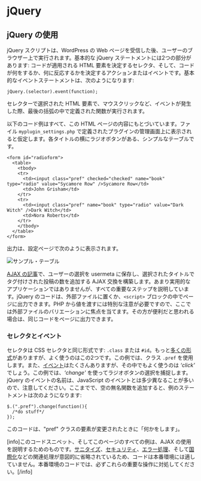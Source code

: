 <!-- 
# jQuery
 -->
# jQuery

<!-- 
## Using jQuery
 -->
## jQuery の使用

<!-- 
Your jQuery script runs on the user's browser after your WordPress webpage is received. A basic jQuery statement has two parts: a selector that determines which HTML elements the code applies to, and an action or event, which determines what the code does or what it reacts to. The basic event statement looks like this:
 -->
jQuery スクリプトは、WordPress の Web ページを受信した後、ユーザーのブラウザー上で実行されます。基本的な jQuery ステートメントには2つの部分があります: コードが適用される HTML 要素を決定するセレクタ、そして、コードが何をするか、何に反応するかを決定するアクションまたはイベントです。基本的なイベントステートメントは、次のようになります:

```
jQuery.(selector).event(function);
```

<!-- 
When an event, such as a mouse click, occurs in an HTML element selected by the selector, the function that is defined inside the final set of parentheses is executed.
 -->
セレクターで選択された HTML 要素で、マウスクリックなど、イベントが発生した際、最後の括弧の中で定義された関数が実行されます。

<!-- 
All the following code examples are based on this HTML page content. Assume it appears on your plugin's admin settings screen, defined by the file `myplugin_settings.php`. It is a simple table with radio buttons next to each title.
 -->
以下のコード例はすべて、この HTML ページの内容にもとづいています。ファイル `myplugin_settings.php` で定義されたプラグインの管理画面上に表示されると仮定します。各タイトルの横にラジオボタンがある、シンプルなテーブルです。

```
<form id="radioform">
  <table>
    <tbody>
    <tr>
      <td><input class="pref" checked="checked" name="book" type="radio" value="Sycamore Row" />Sycamore Row</td>
      <td>John Grisham</td>
    </tr>
    <tr>
      <td><input class="pref" name="book" type="radio" value="Dark Witch" />Dark Witch</td>
      <td>Nora Roberts</td>
    </tr>
    </tbody>
  </table>
</form>
```

<!-- 
The output could look something like this on your settings page.
 -->
出力は、設定ページで次のように表示されます。

<!-- 
![Sample Table](https://i3.wp.com/make.wordpress.org/docs/files/2013/11/pdh-ajax-example.png)
 -->
![サンプル・テーブル](https://i3.wp.com/make.wordpress.org/docs/files/2013/11/pdh-ajax-example.png)

<!-- 
In the [article on AJAX](https://developer.wordpress.org/plugins/javascript/ajax/), we will build an AJAX exchange that saves the user selection in usermeta and adds the number of posts tagged with the selected title. Not a very practical application, but it illustrates all the important steps. jQuery code can either reside in an external file or be output to the page inside a `<script>` block. We will focus on the external file variation because passing values from PHP requires special attention. The same code can be output to the page if that seems more expedient to you.
 -->
[AJAX の記事](https://developer.wordpress.org/plugins/javascript/ajax/)で、ユーザーの選択を usermeta に保存し、選択されたタイトルでタグ付けされた投稿の数を追加する AJAX 交換を構築します。あまり実用的なアプリケーションではありませんが、すべての重要なステップを説明しています。jQuery のコードは、外部ファイルに置くか、`<script>` ブロックの中でページに出力できます。PHP から値を渡すには特別な注意が必要ですので、ここでは外部ファイルのバリエーションに焦点を当てます。その方が便利だと思われる場合は、同じコードをページに出力できます。

<!-- 
### Selector and Event
 -->
### セレクタとイベント

<!-- 
The selector is the same form as CSS selectors: `.class` or `#id`. There's many [more forms](https://api.jquery.com/category/selectors/ "jQuery Reference"), but these are the two you will frequently use. In our example, we will use class `.pref`. There's also a slew of possible [events](https://api.jquery.com/category/events/ "jQuery Reference"), one you will likely use a lot is _‘click'_. In our example we will use _‘change'_ to capture a radio button selection. Be aware that jQuery events are often named somewhat differently than those with JavaScript. So far, after we add in an empty anonymous function, our example statement looks like this:
 -->
セレクタは CSS セレクタと同じ形式です: `.class` または `#id`。もっと[多くの形式](https://api.jquery.com/category/selectors/ "jQuery Reference")がありますが、よく使うのはこの2つです。この例では、クラス `.pref` を使用します。また、[イベント](https://api.jquery.com/category/events/ "jQuery Reference")はたくさんありますが、その中でもよく使うのは _‘click'_ でしょう。この例では、_‘change'_ を使ってラジオボタンの選択を捕捉します。jQuery のイベントの名前は、JavaScript のイベントとは多少異なることが多いので、注意してください。ここまでで、空の無名関数を追加すると、例のステートメントは次のようになります:

```
$.(".pref").change(function(){
  /*do stuff*/
});
```

<!-- 
This code will "do stuff" when any element of the "pref" class changes.
 -->
このコードは、"pref" クラスの要素が変更されたときに「何かをします」。

<!-- 
[info]This code snippet, and all examples on this page, are for illustrating the use of AJAX. The code is not suitable for production environments because related operations such as [sanitization](https://developer.wordpress.org/plugins/security/securing-input/), [security](https://developer.wordpress.org/apis/security/nonces/), [error handling](https://www.sitepoint.com/error-handling-in-php/), and [internationalization](https://developer.wordpress.org/plugins/internationalization/) have been intentionally omitted. Be sure to always address these important operations in your production code.[/info]
 -->
[info]このコードスニペット、そしてこのページのすべての例は、AJAX の使用を説明するためのものです。[サニタイズ](https://developer.wordpress.org/plugins/security/securing-input/)、[セキュリティ](https://developer.wordpress.org/apis/security/nonces/)、[エラー処理](https://www.sitepoint.com/error-handling-in-php/)、そして[国際化](https://developer.wordpress.org/plugins/internationalization/)などの関連処理が意図的に省略されているため、コードは本番環境には適していません。本番環境のコードでは、必ずこれらの重要な操作に対処してください。[/info]